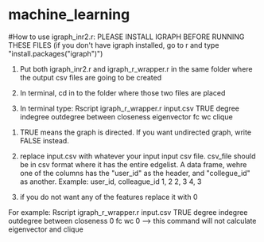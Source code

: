 # machine_learning

#How to use igraph_inr2.r:
PLEASE INSTALL IGRAPH BEFORE RUNNING THESE FILES
(if you don't have igraph installed, go to r and type "install.packages("igraph")")

1. Put both igraph_inr2.r and igraph_r_wrapper.r in the same folder where the output csv files are going to be created

2. In terminal, cd in to the folder where those two files are placed

3. In terminal type:
Rscript igraph_r_wrapper.r input.csv TRUE degree indegree outdegree between closeness eigenvector fc wc clique
1) TRUE means the graph is directed. If you want undirected graph, write FALSE instead.

2) replace input.csv with whatever your input input csv file.
csv_file should be in csv format where it has the entire edgelist.
A data frame, wehre one of the columns has the "user_id" as the header, and "collegue_id" as another. 
 Example:
user_id, colleague_id
1, 2
2, 3
4, 3

3) if you do not want any of the features replace it with 0

For example: 
Rscript igraph_r_wrapper.r input.csv TRUE degree indegree outdegree between closeness 0 fc wc 0
--> this command will not calculate eigenvector and clique
